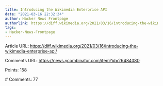 ```yaml
---
title: Introducing the Wikimedia Enterprise API
date: "2021-03-16 22:32:34"
author: Hacker News Frontpage
authorlink: https://diff.wikimedia.org/2021/03/16/introducing-the-wikimedia-enterprise-api/
tags:
- Hacker-News-Frontpage
---
```


<p>Article URL: <a href="https://diff.wikimedia.org/2021/03/16/introducing-the-wikimedia-enterprise-api/">https://diff.wikimedia.org/2021/03/16/introducing-the-wikimedia-enterprise-api/</a></p>
<p>Comments URL: <a href="https://news.ycombinator.com/item?id=26484080">https://news.ycombinator.com/item?id=26484080</a></p>
<p>Points: 158</p>
<p># Comments: 77</p>
